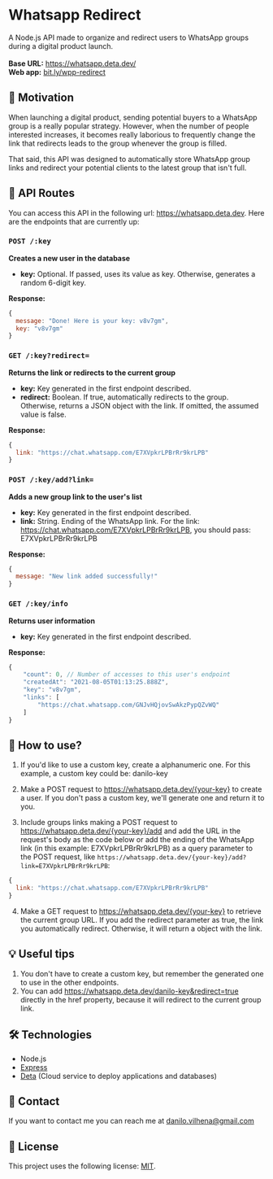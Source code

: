 # Whatsapp Redirect
A Node.js API made to organize and redirect users to WhatsApp groups during a digital product launch.    
<br>
**Base URL:** https://whatsapp.deta.dev/  
**Web app:** <a href="https://bit.ly/wpp-redirect">bit.ly/wpp-redirect</a>

## 🧐 Motivation
When launching a digital product, sending potential buyers to a WhatsApp group is a really popular strategy. However, when the number of people interested increases, it becomes really laborious to frequently change the link that redirects leads to the group whenever the group is filled. 

That said, this API was designed to automatically store WhatsApp group links and redirect your potential clients to the latest group that isn't full.

## 🤖 API Routes
You can access this API in the following url: https://whatsapp.deta.dev. Here are the endpoints that are currently up:

### `POST /:key`  
**Creates a new user in the database**  
- **key:** Optional. If passed, uses its value as key. Otherwise, generates a random 6-digit key.  
  
**Response:**  
```js
{
  message: "Done! Here is your key: v8v7gm",
  key: "v8v7gm"
}
```

### `GET /:key?redirect=`  
**Returns the link or redirects to the current group**  
- **key:** Key generated in the first endpoint described.
- **redirect:** Boolean. If true, automatically redirects to the group. Otherwise, returns a JSON object with the link. If omitted, the assumed value is false.  

**Response:**  
```js
{
  link: "https://chat.whatsapp.com/E7XVpkrLPBrRr9krLPB"
}
```

### `POST /:key/add?link=`  
**Adds a new group link to the user's list**  
- **key:** Key generated in the first endpoint described.
- **link:** String. Ending of the WhatsApp link. For the link: https://chat.whatsapp.com/E7XVpkrLPBrRr9krLPB, you should pass: E7XVpkrLPBrRr9krLPB  

**Response:**  
```js
{
  message: "New link added successfully!"
}
```

### `GET /:key/info`  
**Returns user information**  
- **key:** Key generated in the first endpoint described.  

**Response:**  
```js
{
    "count": 0, // Number of accesses to this user's endpoint 
    "createdAt": "2021-08-05T01:13:25.888Z", 
    "key": "v8v7gm",
    "links": [
        "https://chat.whatsapp.com/GNJvHQjovSwAkzPypQZvWQ"
    ]
}
```

## 🔢 How to use?
1. If you'd like to use a custom key, create a alphanumeric one. For this example, a custom key could be: danilo-key

1. Make a POST request to https://whatsapp.deta.dev/{your-key} to create a user. If you don't pass a custom key, we'll generate one and return it to you.

1. Include groups links making a POST request to https://whatsapp.deta.dev/{your-key}/add and add the URL in the request's body as the code below or add the ending of the WhatsApp link (in this example: E7XVpkrLPBrRr9krLPB) as a query parameter to the POST request, like `https://whatsapp.deta.dev/{your-key}/add?link=E7XVpkrLPBrRr9krLPB`:
```js
{
  link: "https://chat.whatsapp.com/E7XVpkrLPBrRr9krLPB"
}
```

4. Make a GET request to https://whatsapp.deta.dev/{your-key} to retrieve the current group URL. If you add the redirect parameter as true, the link you automatically redirect. Otherwise, it will return a object with the link.

## 💡 Useful tips
1. You don't have to create a custom key, but remember the generated one to use in the other endpoints.
1. You can add https://whatsapp.deta.dev/danilo-key&redirect=true directly in the href property, because it will redirect to the current group link.

## 🛠 Technologies

- Node.js 
- <a href="https://expressjs.com">Express</a> 
- <a href="https://www.deta.sh">Deta</a> (Cloud service to deploy applications and databases)

## 👋 Contact
If you want to contact me you can reach me at danilo.vilhena@gmail.com

## 📙 License
This project uses the following license: <a href="https://github.com/danilovilhena/whatsapp-redirect/blob/main/LICENSE">MIT</a>.
